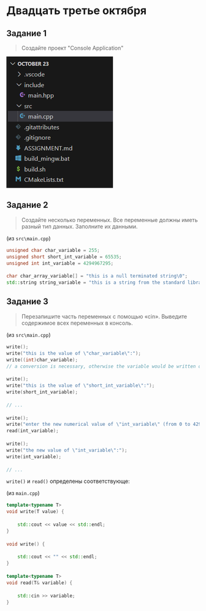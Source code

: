 # Двадцать третье октября

## Задание 1

> Создайте проект "Console Application"

![](./Task_1.png)

## Задание 2

> Создайте несколько переменных. Все переменные должны иметь разный тип данных. Заполните их данными.

(из `src\main.cpp`)

```cpp
unsigned char char_variable = 255;
unsigned short short_int_variable = 65535;
unsigned int int_variable = 4294967295;

char char_array_variable[] = "this is a null terminated string\0";
std::string string_variable = "this is a string from the standard library"; 
```

## Задание 3 

> Перезапишите часть переменных с помощью «cin». Выведите содержимое всех переменных в консоль.

(из `src\main.cpp`)

```cpp
write();
write("this is the value of \"char_variable\":");
write((int)char_variable); 
// a conversion is necessary, otherwise the variable would be written out as a character 

write();
write("this is the value of \"short_int_variable\":");
write(short_int_variable);

// ...

write();
write("enter the new numerical value of \"int_variable\" (from 0 to 4294967295)");
read(int_variable);

write();
write("the new value of \"int_variable\":");
write(int_variable);

// ...
```

`write()` и `read()` определены соответствующе: 

(из `main.cpp`)
```cpp
template<typename T>
void write(T value) {
	
	std::cout << value << std::endl;
}

void write() {

	std::cout << "" << std::endl;
}

template<typename T>
void read(T& variable) {

	std::cin >> variable;
}
```